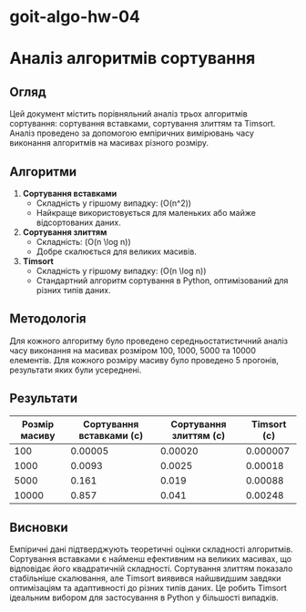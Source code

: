 # goit-algo-hw-04

# Аналіз алгоритмів сортування

## Огляд
Цей документ містить порівняльний аналіз трьох алгоритмів сортування: сортування вставками, сортування злиттям та Timsort. Аналіз проведено за допомогою емпіричних вимірювань часу виконання алгоритмів на масивах різного розміру.

## Алгоритми
1. **Сортування вставками**
   - Складність у гіршому випадку: \(O(n^2)\)
   - Найкраще використовується для маленьких або майже відсортованих даних.
2. **Сортування злиттям**
   - Складність: \(O(n \log n)\)
   - Добре скалюється для великих масивів.
3. **Timsort**
   - Складність у гіршому випадку: \(O(n \log n)\)
   - Стандартний алгоритм сортування в Python, оптимізований для різних типів даних.

## Методологія
Для кожного алгоритму було проведено середньостатистичний аналіз часу виконання на масивах розміром 100, 1000, 5000 та 10000 елементів. Для кожного розміру масиву було проведено 5 прогонів, результати яких були усереднені.

## Результати
| Розмір масиву | Сортування вставками (с) | Сортування злиттям (с) | Timsort (с) |
|---------------|--------------------------|------------------------|-------------|
| 100           | 0.00005                  | 0.00020                | 0.000007    |
| 1000          | 0.0093                   | 0.0025                 | 0.00018     |
| 5000          | 0.161                    | 0.019                  | 0.00088     |
| 10000         | 0.857                    | 0.041                  | 0.00248     |

## Висновки
Емпіричні дані підтверджують теоретичні оцінки складності алгоритмів. Сортування вставками є найменш ефективним на великих масивах, що відповідає його квадратичній складності. Сортування злиттям показало стабільніше скалювання, але Timsort виявився найшвидшим завдяки оптимізаціям та адаптивності до різних типів даних. Це робить Timsort ідеальним вибором для застосування в Python у більшості випадків.
